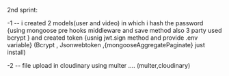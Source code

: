
2nd sprint:

-1 -- i created 2 models(user and video)
       in which i hash the password {using mongoose pre hooks middleware and save method also 3 party used bcrypt } and created token {usnig jwt.sign method and provide .env variable}
       (Bcrypt , Jsonwebtoken ,{mongooseAggregatePaginate} just install) 

-2 -- file upload in cloudinary using multer
       ....
       (multer,cloudinary)